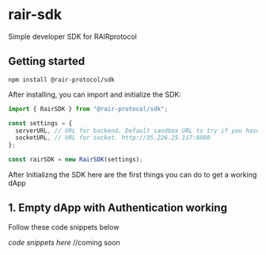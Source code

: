# rair-sdk

Simple developer SDK for RAIRprotocol

## Getting started

```
npm install @rair-protocol/sdk
```

After installing, you can import and initialize the SDK:

```ts
import { RairSDK } from "@rair-protocol/sdk";

const settings = {
  serverURL, // URL for backend. Default sandbox URL to try if you haven't deployed your own backend rair-node yet http://35.226.25.117:5000
  socketURL, // URL for socket. http://35.226.25.117:8080
};

const rairSDK = new RairSDK(settings);
```
After Initializng the SDK here are the first things you can do to get a working dApp

## 1. Empty dApp with Authentication working

Follow these code snippets below

*code snippets here* //coming soon
